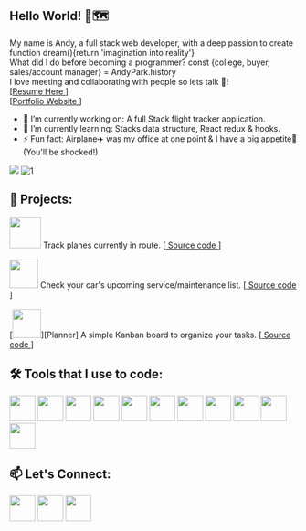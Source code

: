 Hello World! 👋🗺️
---
My name is Andy, a full stack web developer, with a deep passion to create function dream(){return 'imagination into reality'}                             
What did I do before becoming a programmer? const {college, buyer, sales/account manager} = AndyPark.history                                                            
I love meeting and collaborating with people so lets talk 🤝! 
<br />
[<a href="https://docs.google.com/gview?url=https://github.com/AndyPark20/resume/raw/main/Andy_Park_Resume.pdf&embedded=true">Resume Here </a>]
<br />
[<a href="https://andypark.dev/">Portfolio Website </a>]

- 🔭 I’m currently working on: A full Stack flight tracker application.
- 🌱 I’m currently learning: Stacks data structure, React redux & hooks.
- ⚡ Fun fact: Airplane✈️ was my office at one point & I have a big appetite🍲 (You'll be shocked!)

[![](https://github-readme-stats.vercel.app/api/top-langs/?username=AndyPark20&layout=compact)](https://github.com/AndyPark20)
![1](https://github-readme-stats.vercel.app/api?username=AndyPark20&hide=stars,contribs,prs)

🚧 Projects:
---
[<img src="https://user-images.githubusercontent.com/69870979/108280098-86df0b80-7132-11eb-8376-6c1ac9c62ca0.png" width="55">][flight] Track planes currently in route.            [<a href="https://github.com/AndyPark20/Flight-Track-247"> Source code </a>]
<br />
<br />
[<img src="https://user-images.githubusercontent.com/69870979/108280463-108ed900-7133-11eb-87e0-171b48b1df12.jpg" width="50">][car] Check your car's upcoming service/maintenance list. [<a href="https://github.com/AndyPark20/ajax-project"> Source code </a>]
<br/>
<br />
[<img src="https://github.com/AndyPark20/React-project-schedule/blob/master/server/public/images/kanban.png?raw=true" width="50">][Planner] A simple Kanban board to organize your tasks. [<a href="https://github.com/AndyPark20/React-project-schedule"> Source code </a>]


🛠️ Tools that I use to code:
---
<img src="https://user-images.githubusercontent.com/69870979/108274447-c5bc9380-7129-11eb-99d2-0f0302bf96ca.png" width="45">                                                     <img src="https://user-images.githubusercontent.com/69870979/108274964-70cd4d00-712a-11eb-900a-3465107eca59.png" width="45">                                                     <img src="https://user-images.githubusercontent.com/69870979/108275042-8fcbdf00-712a-11eb-95f6-7090892ad143.png" width="45">                                                     <img src="https://user-images.githubusercontent.com/69870979/108275178-cd306c80-712a-11eb-9743-397794507668.png" width="45">                                                     <img src="https://user-images.githubusercontent.com/69870979/108275465-40d27980-712b-11eb-81d2-f089f7faa1a1.png" width="45">                                                     <img src="https://user-images.githubusercontent.com/69870979/108275634-7d05da00-712b-11eb-8b05-ff64ffc7ab83.png" width="45">                                                     <img src="https://user-images.githubusercontent.com/69870979/108275864-cfdf9180-712b-11eb-963e-296b38b3893b.png" width="45">                                                     <img src="https://user-images.githubusercontent.com/69870979/108275948-ed146000-712b-11eb-91f6-1c9ca4b09ded.png" width="45">                                                   <img src="https://user-images.githubusercontent.com/69870979/108276035-0cab8880-712c-11eb-9ad5-eed4aa306fab.png" width="45">                                                     <img src="https://user-images.githubusercontent.com/69870979/108276262-62803080-712c-11eb-80c1-5335b6943658.png" width="45">                                                     <img src="https://user-images.githubusercontent.com/69870979/108276325-7deb3b80-712c-11eb-9edb-99fb9b444631.png" width="45">                                                              
                                                   


📫 Let's Connect:
---
[<img src="https://user-images.githubusercontent.com/69870979/108268025-d4527d00-7120-11eb-819f-1c594838df31.png" width="45">][github]
[<img src="https://user-images.githubusercontent.com/69870979/108269472-e0d7d500-7122-11eb-87a3-c473a9e6c351.png" width="45">][linkedin]
[<img src="https://user-images.githubusercontent.com/69870979/108276917-619bce80-712d-11eb-9658-86ae9aac9f0a.png" width="45">][gmail]






<br />
<br />

[github]:https://github.com/AndyPark20
[linkedin]:https://www.linkedin.com/in/andypark20/
[1]:https://github.com/AndyPark20
[gmail]:mailto:apark1214@gmail.com
[flight]:https://flight-track-247.herokuapp.com/
[car]:https://car-health-plus.herokuapp.com/








